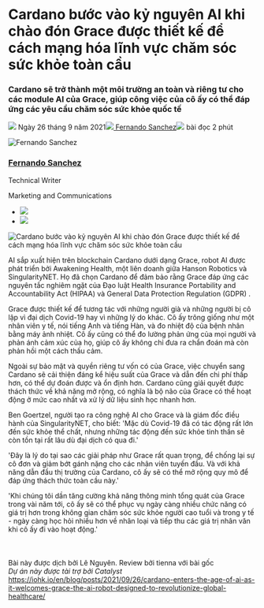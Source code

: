# Cardano bước vào kỷ nguyên AI khi chào đón Grace được thiết kế để cách mạng hóa lĩnh vực chăm sóc sức khỏe toàn cầu

### **Cardano sẽ trở thành một môi trường an toàn và riêng tư cho các module AI của Grace, giúp công việc của cô ấy có thể đáp ứng các yêu cầu chăm sóc sức khỏe quốc tế**

![](img/2021-09-26-cardano-enters-the-age-of-ai-as-it-welcomes-grace-the-ai-robot-designed-to-revolutionize-global-healthcare.002.png) Ngày 26 tháng 9 năm 2021![](img/2021-09-26-cardano-enters-the-age-of-ai-as-it-welcomes-grace-the-ai-robot-designed-to-revolutionize-global-healthcare.002.png)[ Fernando Sanchez](tmp//en/blog/authors/fernando-sanchez/page-1/)![](img/2021-09-26-cardano-enters-the-age-of-ai-as-it-welcomes-grace-the-ai-robot-designed-to-revolutionize-global-healthcare.003.png) bài đọc 2 phút

![Fernando Sanchez](img/2021-09-26-cardano-enters-the-age-of-ai-as-it-welcomes-grace-the-ai-robot-designed-to-revolutionize-global-healthcare.004.png)[](tmp//en/blog/authors/fernando-sanchez/page-1/)

### [**Fernando Sanchez**](tmp//en/blog/authors/fernando-sanchez/page-1/)

Technical Writer

Marketing and Communications

- ![](img/2021-09-26-cardano-enters-the-age-of-ai-as-it-welcomes-grace-the-ai-robot-designed-to-revolutionize-global-healthcare.005.png)[](mailto:fernando.sanchez@iohk.io "Email")
- ![](img/2021-09-26-cardano-enters-the-age-of-ai-as-it-welcomes-grace-the-ai-robot-designed-to-revolutionize-global-healthcare.006.png)[](https://www.linkedin.com/in/linkedinsanchezf/ "LinkedIn")

![Cardano bước vào kỷ nguyên AI khi chào đón Grace được thiết kế để cách mạng hóa lĩnh vực chăm sóc sức khỏe toàn cầu](img/2021-09-26-cardano-enters-the-age-of-ai-as-it-welcomes-grace-the-ai-robot-designed-to-revolutionize-global-healthcare.007.jpeg)

AI sắp xuất hiện trên blockchain Cardano dưới dạng Grace, robot AI được phát triển bởi Awakening Health, một liên doanh giữa Hanson Robotics và SingularityNET. Họ đã chọn Cardano để đảm bảo rằng Grace đáp ứng các nguyên tắc nghiêm ngặt của Đạo luật Health Insurance Portability and Accountability Act (HIPAA) và General Data Protection Regulation (GDPR) .

Grace được thiết kế để tương tác với những người già và những người bị cô lập vì đại dịch Covid-19 hay vì những lý do khác. Cô ấy trông giống như một nhân viên y tế, nói tiếng Anh và tiếng Hàn, và đo nhiệt độ của bệnh nhân bằng máy ảnh nhiệt. Cô ấy cũng có thể đo lường phản ứng của mọi người và phản ánh cảm xúc của họ, giúp cô ấy không chỉ đưa ra chẩn đoán mà còn phản hồi một cách thấu cảm.

Ngoài sự bảo mật và quyền riêng tư vốn có của Grace, việc chuyển sang Cardano sẽ cải thiện đáng kể hiệu suất của Grace và dẫn đến chi phí thấp hơn, có thể dự đoán được và ổn định hơn. Cardano cũng giải quyết được thách thức về khả năng mở rộng, có nghĩa là bộ não của Grace có thể hoạt động ở mức cao nhất và xử lý dữ liệu sinh học nhanh hơn.

Ben Goertzel, người tạo ra công nghệ AI cho Grace và là giám đốc điều hành của SingularityNET, cho biết: 'Mặc dù Covid-19 đã có tác động rất lớn đến sức khỏe thể chất, nhưng những tác động đến sức khỏe tinh thần sẽ còn tồn tại rất lâu dù đại dịch có qua đi.'

'Đây là lý do tại sao các giải pháp như Grace rất quan trọng, để chống lại sự cô đơn và giảm bớt gánh nặng cho các nhân viên tuyến đầu. Và với khả năng dẫn đầu thị trường của Cardano, cô ấy sẽ có thể mở rộng quy mô để đáp ứng thách thức toàn cầu này.'

'Khi chúng tôi dần tăng cường khả năng thông minh tổng quát của Grace trong vài năm tới, cô ấy sẽ có thể phục vụ ngày càng nhiều chức năng có giá trị hơn trong không gian chăm sóc sức khỏe người cao tuổi và trong y tế - ngày càng học hỏi nhiều hơn về nhân loại và tiếp thu các giá trị nhân văn khi cô ấy đi vào hoạt động.'<br><br><br><br>Bài này được dịch bởi Lê Nguyên. Review bởi tienna <a>với bài gốc</a><br><em>Dự án này được tài trợ bởi Catalyst</em><br>https://iohk.io/en/blog/posts/2021/09/26/cardano-enters-the-age-of-ai-as-it-welcomes-grace-the-ai-robot-designed-to-revolutionize-global-healthcare/
